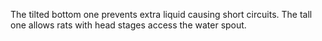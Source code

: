 The tilted bottom one prevents extra liquid causing short circuits. The tall one allows rats with head stages access the water spout.

